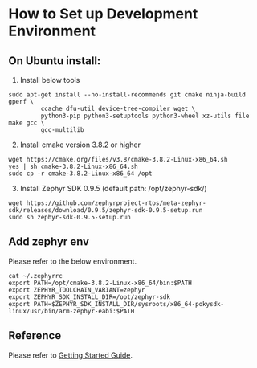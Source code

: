 # How to Set up Development Environment

## On Ubuntu install:
1) Install below tools
```shell
sudo apt-get install --no-install-recommends git cmake ninja-build gperf \
		 ccache dfu-util device-tree-compiler wget \
		 python3-pip python3-setuptools python3-wheel xz-utils file make gcc \
		 gcc-multilib
```
2) Install cmake version 3.8.2 or higher
```shell
wget https://cmake.org/files/v3.8/cmake-3.8.2-Linux-x86_64.sh
yes | sh cmake-3.8.2-Linux-x86_64.sh
sudo cp -r cmake-3.8.2-Linux-x86_64 /opt
```
3) Install Zephyr SDK 0.9.5 (default path: /opt/zephyr-sdk/)
```shell
wget https://github.com/zephyrproject-rtos/meta-zephyr-sdk/releases/download/0.9.5/zephyr-sdk-0.9.5-setup.run
sudo sh zephyr-sdk-0.9.5-setup.run
```

## Add zephyr env
Please refer to the below environment.
```shell
cat ~/.zephyrrc
export PATH=/opt/cmake-3.8.2-Linux-x86_64/bin:$PATH
export ZEPHYR_TOOLCHAIN_VARIANT=zephyr
export ZEPHYR_SDK_INSTALL_DIR=/opt/zephyr-sdk
export PATH=$ZEPHYR_SDK_INSTALL_DIR/sysroots/x86_64-pokysdk-linux/usr/bin/arm-zephyr-eabi:$PATH
```

## Reference
Please refer to [Getting Started Guide](https://docs.zephyrproject.org/latest/getting_started/getting_started.html#getting-started-guide).

